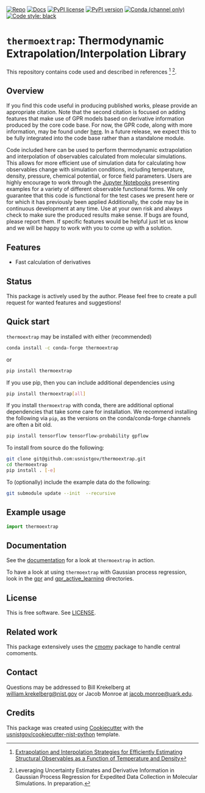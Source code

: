 <!-- markdownlint-disable MD041 -->

[![Repo][repo-badge]][repo-link] [![Docs][docs-badge]][docs-link]
[![PyPI license][license-badge]][license-link]
[![PyPI version][pypi-badge]][pypi-link]
[![Conda (channel only)][conda-badge]][conda-link]
[![Code style: black][black-badge]][black-link]

<!-- For more badges, see
https://shields.io/category/other
https://naereen.github.io/badges/
[pypi-badge]: https://badge.fury.io/py/thermoextrap
-->

[black-badge]: https://img.shields.io/badge/code%20style-black-000000.svg
[black-link]: https://github.com/psf/black
[pypi-badge]: https://img.shields.io/pypi/v/thermoextrap
[pypi-link]: https://pypi.org/project/thermoextrap
[docs-badge]: https://img.shields.io/badge/docs-sphinx-informational
[docs-link]: https://pages.nist.gov/thermoextrap/
[repo-badge]: https://img.shields.io/badge/--181717?logo=github&logoColor=ffffff
[repo-link]: https://github.com/usnistgov/thermoextrap
[conda-badge]: https://img.shields.io/conda/v/conda-forge/thermoextrap
[conda-link]: https://anaconda.org/conda-forge/thermoextrap
[license-badge]: https://img.shields.io/pypi/l/cmomy?color=informational
[license-link]: https://github.com/usnistgov/thermoextrap/blob/main/LICENSE

<!-- prettier-ignore-end -->

<!-- other links -->

[cmomy]: https://github.com/usnistgov/cmomy
[gpr-link]:
  https://github.com/usnistgov/thermoextrap/tree/main/examples/gpr_active_learning
[notebook-link]:
  https://github.com/usnistgov/thermoextrap/tree/main/examples/usage

# `thermoextrap`: Thermodynamic Extrapolation/Interpolation Library

This repository contains code used and described in references [^fn1] [^fn2].

[^fn1]:
    [Extrapolation and Interpolation Strategies for Efficiently Estimating Structural Observables as a Function of Temperature and Density](https://doi.org/10.1063/5.0014282)

[^fn2]:
    Leveraging Uncertainty Estimates and Derivative Information in Gaussian
    Process Regression for Expedited Data Collection in Molecular Simulations.
    In preparation.

## Overview

If you find this code useful in producing published works, please provide an
appropriate citation. Note that the second citation is focused on adding
features that make use of GPR models based on derivative information produced by
the core code base. For now, the GPR code, along with more information, may be
found under [here][gpr-link]. In a future release, we expect this to be fully
integrated into the code base rather than a standalone module.

Code included here can be used to perform thermodynamic extrapolation and
interpolation of observables calculated from molecular simulations. This allows
for more efficient use of simulation data for calculating how observables change
with simulation conditions, including temperature, density, pressure, chemical
potential, or force field parameters. Users are highly encourage to work through
the [Jupyter Notebooks][notebook-link] presenting examples for a variety of
different observable functional forms. We only guarantee that this code is
functional for the test cases we present here or for which it has previously
been applied Additionally, the code may be in continuous development at any
time. Use at your own risk and always check to make sure the produced results
make sense. If bugs are found, please report them. If specific features would be
helpful just let us know and we will be happy to work with you to come up with a
solution.

## Features

- Fast calculation of derivatives

## Status

This package is actively used by the author. Please feel free to create a pull
request for wanted features and suggestions!

## Quick start

`thermoextrap` may be installed with either (recommended)

```bash
conda install -c conda-forge thermoextrap
```

or

```bash
pip install thermoextrap
```

If you use pip, then you can include additional dependencies using

```bash
pip install thermoextrap[all]
```

If you install `thermoextrap` with conda, there are additional optional
dependencies that take some care for installation. We recommend installing the
following via `pip`, as the versions on the conda/conda-forge channels are often
a bit old.

```bash
pip install tensorflow tensorflow-probability gpflow
```

To install from source do the following:

```bash
git clone git@github.com:usnistgov/thermoextrap.git
cd thermoextrap
pip install . [-e]
```

To (optionally) include the example data do the following:

```bash
git submodule update --init  --recursive
```

## Example usage

```python
import thermoextrap
```

<!-- end-docs -->

## Documentation

See the [documentation][docs-link] for a look at `thermoextrap` in action.

To have a look at using `thermoextrap` with Gaussian process regression, look in
the [gpr](examples/usage/gpr) and
[gpr_active_learning](examples/gpr_active_learning) directories.

## License

This is free software. See [LICENSE][license-link].

## Related work

This package extensively uses the [cmomy] package to handle central comoments.

## Contact

Questions may be addressed to Bill Krekelberg at <william.krekelberg@nist.gov>
or Jacob Monroe at <jacob.monroe@uark.edu>.

## Credits

This package was created using
[Cookiecutter](https://github.com/audreyr/cookiecutter) with the
[usnistgov/cookiecutter-nist-python](https://github.com/usnistgov/cookiecutter-nist-python)
template.
